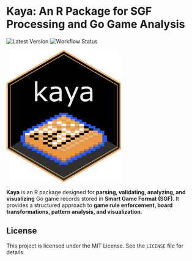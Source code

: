 
# **Kaya: An R Package for SGF Processing and Go Game Analysis**

![Latest Version](https://img.shields.io/badge/latest_version-2.7.0-blue) ![Workflow Status](https://github.com/babeheim/kaya/actions/workflows/ci.yaml/badge.svg?job=unit-tests)

![](man/figures/kaya-logo.png)

**Kaya** is an R package designed for **parsing, validating, analyzing, and visualizing** Go game records stored in **Smart Game Format (SGF)**. It provides a structured approach to **game rule enforcement, board transformations, pattern analysis, and visualization**.

## **License**
This project is licensed under the MIT License. See the `LICENSE` file for details.
